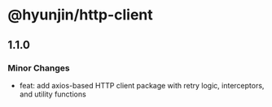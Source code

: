 # @hyunjin/http-client

## 1.1.0

### Minor Changes

- feat: add axios-based HTTP client package with retry logic, interceptors, and utility functions
